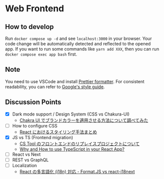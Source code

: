 # Web Frontend

## How to develop

Run `docker compose up -d` and see `localhost:3000` in your browser.
Your code change will be automatically detected and reflected to the opened app.
If you want to run some commands like `yarn add XXX`, then you can run `docker compose exec app bash` first.

## Note

You need to use VSCode and install [Prettier formatter](https://marketplace.visualstudio.com/items?itemName=esbenp.prettier-vscode).
For consistent readability, you can refer to [Google's style guide](https://google.github.io/styleguide/tsguide.html).

## Discussion Points

- [x] Dark mode support / Design System (CSS vs Chakura-UI)
  - [Chakra UI でブランドカラーを適用させる方法について調べてみた](https://dev.classmethod.jp/articles/chakra-ui-theme/)
- [ ] How to configure CSS
  - [React におけるスタイリング手法まとめ](https://zenn.dev/chiji/articles/b0669fc3094ce3)
- [x] JS vs TS (Frontend migration)
  - [CS Tool のフロントエンドのリプレイスプロジェクトについて](https://engineering.mercari.com/blog/entry/20230112-frontend-replacement/)
  - [Why and How to use TypeScript in your React App?](https://blog.bitsrc.io/why-and-how-use-typescript-in-your-react-app-60e8987be8de)
- [ ] React vs Next
- [ ] REST vs GraphQL
- [ ] Localization
  - [React の多言語化 (i18n) 対応 - Format.JS vs react-i18next](https://blogs.jp.infragistics.com/entry/react-localization-libraries)

